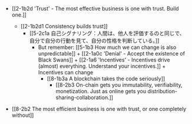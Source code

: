 - [[2-1b2d 'Trust' - The most effective business is one with trust. Build one.]]
	- [[2-1b2d1 Consistency builds trust]]
		- [[5-2c1a 自己シグナリング：人間は、他人を評価するのと同じで、自分で自分の行動を見て、自分の性格を判断している。]]
			- But remember: [[5-1b3 How much we can change is also unpredictable]] + [[2-1a0c 'Denial' - Accept the existence of Black Swans]] + [[2-1a6 'Incentives' - Incentives drive (almost) everything. Understand your incentives.]] + Incentives can change
				- [[8-1b3a A blockchain takes the code seriously]]
					- [[8-2b3 On-chain gets you immutability, verifiability, monetization. Just as online gets you distribution-sharing-collaboration.]]

- [[8-2b2 The most efficient business is one with trust, or one completely without]]

